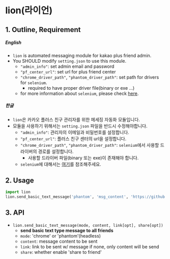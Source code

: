 # lion(라이언)
## 1. Outline, Requirement
##### English
* `lion` is automated messaging module for kakao plus friend admin. 
* You SHOULD modify `setting.json` to use this module.
  * `"admin_info"`: set admin email and password
  * `"pf_center_url"`: set url for plus friend center
  * `"chrome_driver_path"`, `"phantom_driver_path"`: set path for drivers for `selenium`.
    * required to have proper driver file(binary or exe ...) 
  * for more information about `selenium`, please check [here](http://www.seleniumhq.org/).

##### 한글
* `lion`은 카카오 플러스 친구 관리자를 위한 메세징 자동화 모듈입니다.
* 모듈을 사용하기 위해서는 `setting.json` 파일을 반드시 수정해야합니다.
  * `"admin_info"`: 관리자의 이메일과 비밀번호를 설정합니다.
  * `"pf_center_url"`: 플러스 친구 센터의 url을 설정합니다.
  * `"chrome_driver_path"`, `"phantom_driver_path"`: `selenium`에서 사용할 드라이버의 경로를 설정합니다.
    * 사용할 드라이버 파일(binary 또는 exe)이 존재해야 합니다.
  * `selenium`에 대해서는 [여기](http://www.seleniumhq.org/)를 참조해주세요.
    
  
## 2. Usage
```python
import lion
lion.send_basic_text_message('phantom', 'msg_content', 'https://github.com/goofcode')
```

## 3. API
* `lion.send_basic_text_message(mode, content, link[opt], share[opt])`
    * **send basic text type message to all friends**
    * `mode`: 'chrome' or 'phantom'(headless)
    * `content`: message content to be sent
    * `link`: link to be sent w/ message if none, only content will be send
    * `share`: whether enable 'share to friend'
